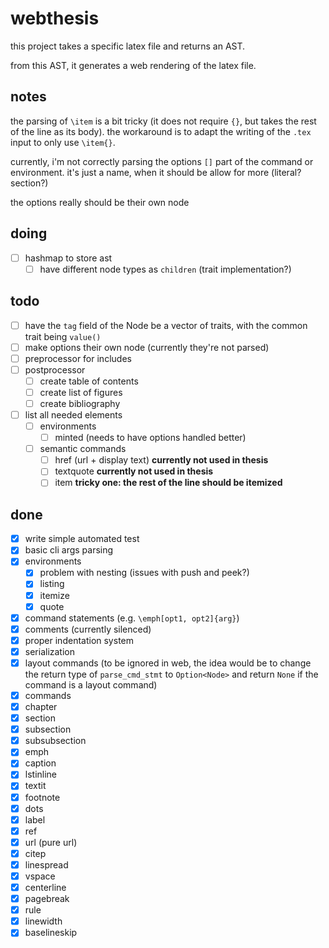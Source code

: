 # webthesis

this project takes a specific latex file and returns an AST.

from this AST, it generates a web rendering of the latex file.

## notes

the parsing of `\item` is a bit tricky (it does not require `{}`, but takes the rest of the line as its body). the workaround is to adapt the writing of the `.tex` input to only use `\item{}`.

currently, i'm not correctly parsing the options `[]` part of the command or environment. it's just a name, when it should be allow for more (literal? section?)

the options really should be their own node

## doing

- [ ] hashmap to store ast
    - [ ] have different node types as `children` (trait implementation?)

## todo

- [ ] have the `tag` field of the Node be a vector of traits, with the common trait being `value()`
- [ ] make options their own node (currently they're not parsed)
- [ ] preprocessor for includes
- [ ] postprocessor
  - [ ] create table of contents
  - [ ] create list of figures
  - [ ] create bibliography
- [ ] list all needed elements
  - [ ] environments
    - [ ] minted (needs to have options handled better)
  - [ ] semantic commands
    - [ ] href (url + display text) __currently not used in thesis__
    - [ ] textquote __currently not used in thesis__
    - [ ] item __tricky one: the rest of the line should be itemized__

## done

- [x] write simple automated test
- [x] basic cli args parsing
- [x] environments
    - [x] problem with nesting (issues with push and peek?)
    - [x] listing
    - [x] itemize
    - [x] quote
- [x] command statements (e.g. `\emph[opt1, opt2]{arg}`)
- [x] comments (currently silenced)
- [x] proper indentation system
- [x] serialization
- [x]  layout commands (to be ignored in web, the idea would be to change the return type of `parse_cmd_stmt` to `Option<Node>` and return `None` if the command is a layout command)
- [x]  commands
  - [x] chapter
  - [x] section
  - [x] subsection
  - [x] subsubsection
  - [x] emph
  - [x] caption
  - [x] lstinline
  - [x] textit
  - [x] footnote
  - [x] dots
  - [x] label
  - [x] ref
  - [x] url (pure url)
  - [x] citep
  - [x] linespread
  - [x] vspace
  - [x] centerline
  - [x] pagebreak
  - [x] rule
  - [x] linewidth
  - [x] baselineskip